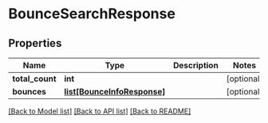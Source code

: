 # BounceSearchResponse

## Properties
Name | Type | Description | Notes
------------ | ------------- | ------------- | -------------
**total_count** | **int** |  | [optional] 
**bounces** | [**list[BounceInfoResponse]**](BounceInfoResponse.md) |  | [optional] 

[[Back to Model list]](../README.md#documentation-for-models) [[Back to API list]](../README.md#documentation-for-api-endpoints) [[Back to README]](../README.md)


